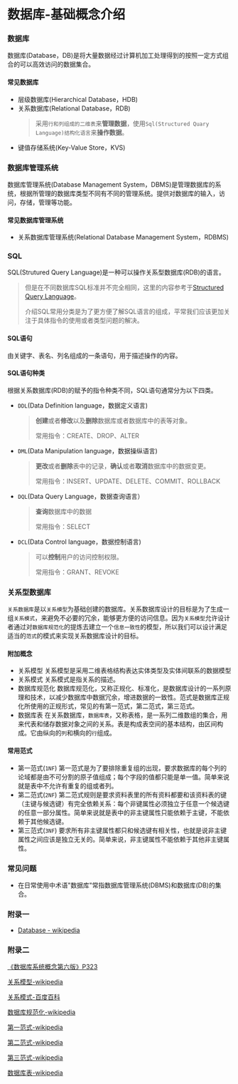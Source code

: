 # 数据库-基础概念介绍

### 数据库
数据库(Database，DB)是将大量数据经过计算机加工处理得到的按照一定方式组合的可以高效访问的数据集合。

#### 常见数据库
- 层级数据库(Hierarchical Database，HDB)
- 关系数据库(Relational Database，RDB)
    > 采用`行和列组成的二维表`来**管理数据**，使用`Sql(Structured Quary Language)结构化语言`来**操作数据**。
- 键值存储系统(Key-Value Store，KVS)

### 数据库管理系统
数据库管理系统(Database Management System，DBMS)是管理数据库的系统，根据所管理的数据库类型不同有不同的管理系统。提供对数据库的输入，访问，存储，管理等功能。

#### 常见数据库管理系统
- 关系数据库管理系统(Relational Database Management System，RDBMS)

### SQL
SQL(Strutured Query Language)是一种可以操作关系型数据库(RDB)的语言。
> 但是在不同数据库SQL标准并不完全相同，这里的内容参考于[Structured Query Language](https://en.wikibooks.org/wiki/Structured_Query_Language)。
>
> 介绍SQL常用分类是为了更方便了解SQL语言的组成，平常我们应该更加关注于具体指令的使用或者类型问题的解决。

#### SQL语句
由关键字、表名、列名组成的一条语句，用于描述操作的内容。

#### SQL语句种类
根据关系数据库(RDB)的赋予的指令种类不同，SQL语句通常分为以下四类。

- `DDL`(Data Definition language，数据定义语言)
    > **创建**或者**修改**以及**删除**数据库或者数据库中的表等对象。
    > 
    > 常用指令：CREATE、DROP、ALTER
    
- `DML`(Data Manipulation language，数据操纵语言)
    > **更改**或者**删除**表中的记录，**确认**或者**取消**数据库中的数据变更。
    > 
    > 常用指令：INSERT、UPDATE、DELETE、COMMIT、ROLLBACK
    
- `DQL`(Data Query Language，数据查询语言）
    > **查询**数据库中的数据
    > 
    > 常用指令：SELECT
    
- `DCL`(Data Control language，数据控制语言)
    > 可以**控制**用户的访问控制权限。
    > 
    > 常用指令：GRANT、REVOKE
### 关系型数据库
`关系数据库`是以`关系模型`为基础创建的数据库。关系数据库设计的目标是为了生成一组`关系模式`，来避免不必要的冗余，能够更方便的访问信息。因为`关系模型`允许设计者通过对`数据库规范化`的提炼去建立一个`信息一致性`的模型，所以我们可以设计满足适当的`范式`的模式来实现关系数据库设计的目标。
#### 附加概念
- 关系模型
关系模型是采用二维表格结构表达实体类型及实体间联系的数据模型
- 关系模式
关系模式是指关系的描述。
- 数据库规范化
数据库规范化，又称正规化、标准化，是数据库设计的一系列原理和技术，以减少数据库中数据冗余，增进数据的一致性。范式是数据库正规化所使用的正规形式，常见的有第一范式，第二范式，第三范式。
- 数据库表
在关系数据库，`数据库表`，又称表格，是一系列二维数组的集合，用来代表和储存数据对象之间的关系。表是构成表空间的基本结构，由区间构成。它由纵向的`列`和横向的`行`组成。

#### 常用范式
- 第一范式(`1NF`)
第一范式是为了要排除重复组的出现，要求数据库的每个列的论域都是由不可分割的原子值组成；每个字段的值都只能是单一值。简单来说就是表中不允许有重复的组或者列。
- 第二范式(`2NF`)
第二范式规则是要求资料表里的所有资料都要和该资料表的键（主键与候选键）有完全依赖关系：每个非键属性必须独立于任意一个候选键的任意一部分属性。简单来说就是表中的非主键属性只能依赖于主键，不能依赖于其他候选键。
- 第三范式(`3NF`)
要求所有非主键属性都只和候选键有相关性，也就是说非主键属性之间应该是独立无关的。简单来说，非主键属性不能依赖于其他非主键属性。

### 常见问题
- 在日常使用中术语"数据库"常指数据库管理系统(DBMS)和数据库(DB)的集合。

### 附录一
- [Database - wikipedia](https://en.wikipedia.org/wiki/Database)

### 附录二
[《数据库系统概念第六版》P323](https://brownant.top)

[关系模型-wikipedia](https://zh.wikipedia.org/wiki/%E5%85%B3%E7%B3%BB%E6%A8%A1%E5%9E%8B)

[关系模式-百度百科](https://baike.baidu.com/item/%E5%85%B3%E7%B3%BB%E6%A8%A1%E5%BC%8F)

[数据库规范化-wikipedia](https://zh.wikipedia.org/wiki/%E6%95%B0%E6%8D%AE%E5%BA%93%E8%A7%84%E8%8C%83%E5%8C%96)

[第一范式-wikipedia](https://zh.wikipedia.org/wiki/%E7%AC%AC%E4%B8%80%E6%AD%A3%E8%A6%8F%E5%8C%96)

[第二范式-wikipedia](https://zh.wikipedia.org/wiki/%E7%AC%AC%E4%BA%8C%E6%AD%A3%E8%A6%8F%E5%8C%96)

[第三范式-wikipedia](https://zh.wikipedia.org/wiki/%E7%AC%AC%E4%B8%89%E6%AD%A3%E8%A6%8F%E5%8C%96)

[数据库表-wikipedia](https://zh.wikipedia.org/wiki/%E6%95%B0%E6%8D%AE%E5%BA%93%E8%A1%A8)